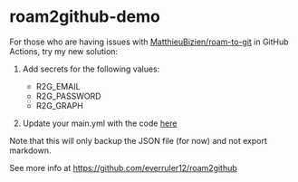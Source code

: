# roam2github-demo

For those who are having issues with [MatthieuBizien/roam-to-git](https://github.com/MatthieuBizien/roam-to-git/) in GitHub Actions, try my new solution:

1. Add secrets for the following values:

    - R2G_EMAIL
    - R2G_PASSWORD
    - R2G_GRAPH
    
2. Update your main.yml with the code [here](https://github.com/everruler12/roam2github-demo/blob/main/.github/workflows/main.yml)

Note that this will only backup the JSON file (for now) and not export markdown.

See more info at https://github.com/everruler12/roam2github
